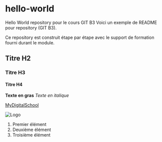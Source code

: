 # hello-world
Hello World repository pour le cours GIT B3 
Voici un exemple de README pour repository (GIT B3).  

Ce repository est construit étape par étape avec le support de formation fourni durant le module.

## Titre H2
### Titre H3
#### Titre H4

**Texte en gras**
*Texte en italique*

[MyDigitalSchool](https://www.mydigitalschool.com)

![Logo]([https://www.google.com/urlsa=i&url=https%3A%2F%2Fwww.lacuisineduweb.com%2Fpartner%2Fmydigitalschool%2F&psig=AOvVaw2qGwVXX6WchQ1Qud9AabNy&ust=1694523716151000&source=images&cd=vfe&opi=89978449&ved=0CBAQjRxqFwoTCNC4g_POooEDFQAAAAAdAAAAABAJ](https://www.lacuisineduweb.com/wp-content/uploads/2020/01/logo-grand-detoure.png)https://www.lacuisineduweb.com/wp-content/uploads/2020/01/logo-grand-detoure.png)

1. Premier élément
2. Deuxième élément
3. Troisième élément
